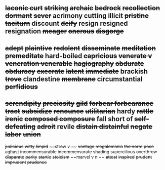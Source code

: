 ~~laconic  curt~~
~~striking~~
~~archaic~~
~~bedrock~~
~~recollection~~
~~dormant~~
~~sever~~
acrimony
cutting
illicit
~~pristine~~
~~taciturn~~
discount
~~deify~~
resign
resigned
resignation
~~meager~~
~~onerous~~
~~disgorge~~
---
~~adept~~
~~plaintive~~
~~redolent~~
~~disseminate~~
~~meditation~~
~~premeditate~~
hard-boiled
~~capricious~~
~~venerate  v veneration venerable~~
~~hagiography~~
~~obdurate  obduracy~~
~~execrate~~
~~latent~~
~~immediate~~
brackish
~~trove~~
clandestine
~~membrane~~
circumstantial
~~perfidious~~
---
~~serendipity~~
~~preciosity~~
~~gild~~
~~forbear  forbearance~~
~~tract~~
~~subsidize~~
~~renounce~~
~~utilitarian~~
hardy
~~rattle~~
~~irenic~~
~~composed  composure~~
fall short of
~~self-defeating~~
~~adroit~~
revile
~~distain  distainful~~
~~negate~~
~~labor~~
~~union~~
---
~~judicious~~
~~witty~~
~~limpid~~
~~strew v ~~
~~vantage~~
~~megalomania~~
~~the norm~~
~~pose~~ 
~~aghast~~
~~incommensurable~~ 
~~incommensurate~~
~~shading~~
supercilious
~~overthrow~~
~~disparate~~ 
~~parity~~
~~startle~~ 
~~stoicism~~
~~marvel v  n ~~
~~attest~~
~~inspired~~
~~prudent~~
~~imprudent~~ 
~~prudence~~